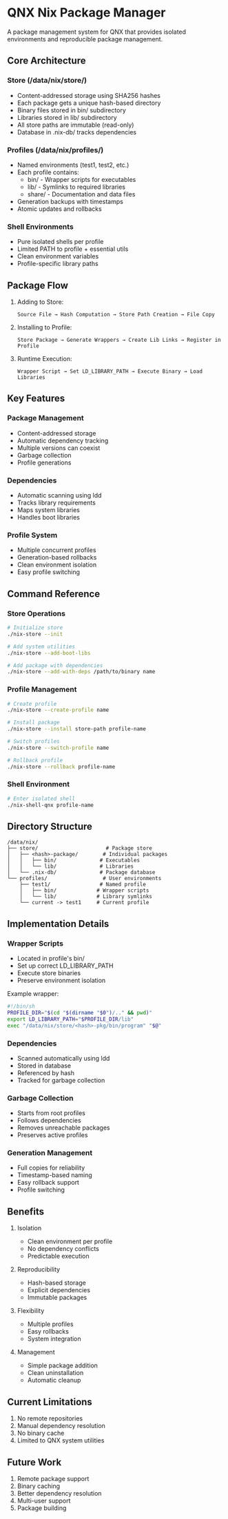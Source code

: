 # QNX Nix Package Manager

A package management system for QNX that provides isolated environments and reproducible package management.

## Core Architecture

### Store (/data/nix/store/)
- Content-addressed storage using SHA256 hashes
- Each package gets a unique hash-based directory
- Binary files stored in bin/ subdirectory
- Libraries stored in lib/ subdirectory
- All store paths are immutable (read-only)
- Database in .nix-db/ tracks dependencies

### Profiles (/data/nix/profiles/)
- Named environments (test1, test2, etc.)
- Each profile contains:
  - bin/ - Wrapper scripts for executables
  - lib/ - Symlinks to required libraries
  - share/ - Documentation and data files
- Generation backups with timestamps
- Atomic updates and rollbacks

### Shell Environments
- Pure isolated shells per profile
- Limited PATH to profile + essential utils
- Clean environment variables
- Profile-specific library paths

## Package Flow

1. Adding to Store:
   ```
   Source File → Hash Computation → Store Path Creation → File Copy
   ```

2. Installing to Profile:
   ```
   Store Package → Generate Wrappers → Create Lib Links → Register in Profile
   ```

3. Runtime Execution:
   ```
   Wrapper Script → Set LD_LIBRARY_PATH → Execute Binary → Load Libraries
   ```

## Key Features

### Package Management
- Content-addressed storage
- Automatic dependency tracking
- Multiple versions can coexist
- Garbage collection
- Profile generations

### Dependencies
- Automatic scanning using ldd
- Tracks library requirements
- Maps system libraries
- Handles boot libraries

### Profile System
- Multiple concurrent profiles
- Generation-based rollbacks
- Clean environment isolation
- Easy profile switching

## Command Reference

### Store Operations
```bash
# Initialize store
./nix-store --init

# Add system utilities
./nix-store --add-boot-libs

# Add package with dependencies
./nix-store --add-with-deps /path/to/binary name
```

### Profile Management
```bash
# Create profile
./nix-store --create-profile name

# Install package
./nix-store --install store-path profile-name

# Switch profiles
./nix-store --switch-profile name

# Rollback profile
./nix-store --rollback profile-name
```

### Shell Environment
```bash
# Enter isolated shell
./nix-shell-qnx profile-name
```

## Directory Structure
```
/data/nix/
├── store/                      # Package store
│   ├── <hash>-package/        # Individual packages
│   │   ├── bin/              # Executables
│   │   └── lib/              # Libraries
│   └── .nix-db/              # Package database
└── profiles/                  # User environments
    ├── test1/                # Named profile
    │   ├── bin/             # Wrapper scripts
    │   └── lib/             # Library symlinks
    └── current -> test1     # Current profile
```

## Implementation Details

### Wrapper Scripts
- Located in profile's bin/
- Set up correct LD_LIBRARY_PATH
- Execute store binaries
- Preserve environment isolation

Example wrapper:
```bash
#!/bin/sh
PROFILE_DIR="$(cd "$(dirname "$0")/.." && pwd)"
export LD_LIBRARY_PATH="$PROFILE_DIR/lib"
exec "/data/nix/store/<hash>-pkg/bin/program" "$@"
```

### Dependencies
- Scanned automatically using ldd
- Stored in database
- Referenced by hash
- Tracked for garbage collection

### Garbage Collection
- Starts from root profiles
- Follows dependencies
- Removes unreachable packages
- Preserves active profiles

### Generation Management
- Full copies for reliability
- Timestamp-based naming
- Easy rollback support
- Profile switching

## Benefits

1. Isolation
   - Clean environment per profile
   - No dependency conflicts
   - Predictable execution

2. Reproducibility
   - Hash-based storage
   - Explicit dependencies
   - Immutable packages

3. Flexibility
   - Multiple profiles
   - Easy rollbacks
   - System integration

4. Management
   - Simple package addition
   - Clean uninstallation
   - Automatic cleanup

## Current Limitations

1. No remote repositories
2. Manual dependency resolution
3. No binary cache
4. Limited to QNX system utilities

## Future Work

1. Remote package support
2. Binary caching
3. Better dependency resolution
4. Multi-user support
5. Package building
